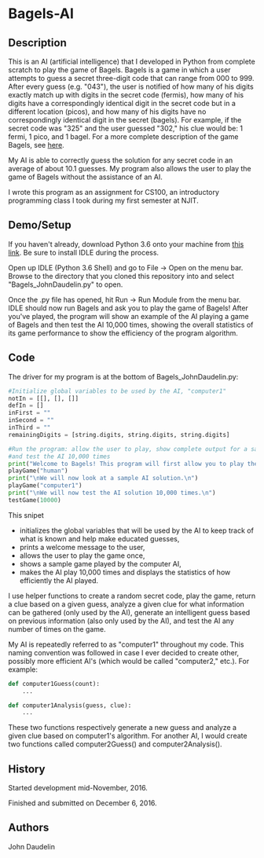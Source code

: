 # Bagels-AI

## Description

This is an AI (artificial intelligence) that I developed in Python from complete scratch to play the game of Bagels. Bagels is a game in which a user attempts to guess a secret three-digit code that can range from 000 to 999. After every guess (e.g. "043"), the user is notified of how many of his digits exactly match up with digits in the secret code (fermis), how many of his digits have a correspondingly identical digit in the secret code but in a different location (picos), and how many of his digits have no correspondingly identical digit in the secret (bagels). For example, if the secret code was "325" and the user guessed "302," his clue would be: 1 fermi, 1 pico, and 1 bagel. For a more complete description of the game Bagels, see [here](http://www.mathfairy.com/wp/kids/pico-fermi-bagels/).

My AI is able to correctly guess the solution for any secret code in an average of about 10.1 guesses. My program also allows the user to play the game of Bagels without the assistance of an AI.

I wrote this program as an assignment for CS100, an introductory programming class I took during my first semester at NJIT.

## Demo/Setup

If you haven't already, download Python 3.6 onto your machine from [this link](https://www.python.org/downloads/release/python-362/). Be sure to install IDLE during the process.

Open up IDLE (Python 3.6 Shell) and go to File -> Open on the menu bar. Browse to the directory that you cloned this repository into and select "Bagels_JohnDaudelin.py" to open.

Once the .py file has opened, hit Run -> Run Module from the menu bar. IDLE should now run Bagels and ask you to play the game of Bagels! After you've played, the program will show an example of the AI playing a game of Bagels and then test the AI 10,000 times, showing the overall statistics of its game performance to show the efficiency of the program algorithm.

## Code

The driver for my program is at the bottom of Bagels_JohnDaudelin.py:

```python
#Initialize global variables to be used by the AI, "computer1"
notIn = [[], [], []]
defIn = []
inFirst = ""
inSecond = ""
inThird = ""
remainingDigits = [string.digits, string.digits, string.digits]

#Run the program: allow the user to play, show complete output for a sample AI run,
#and test the AI 10,000 times
print("Welcome to Bagels! This program will first allow you to play the game.\nIt will then demonstrate and test the AI.\n")
playGame("human")
print("\nWe will now look at a sample AI solution.\n")
playGame("computer1")
print("\nWe will now test the AI solution 10,000 times.\n")
testGame(10000)
```

This snipet
* initializes the global variables that will be used by the AI to keep track of what is known and help make educated guesses,
* prints a welcome message to the user,
* allows the user to play the game once,
* shows a sample game played by the computer AI,
* makes the AI play 10,000 times and displays the statistics of how efficiently the AI played.

I use helper functions to create a random secret code, play the game, return a clue based on a given guess, analyze a given clue for what information can be gathered (only used by the AI), generate an intelligent guess based on previous information (also only used by the AI), and test the AI any number of times on the game.

My AI is repeatedly referred to as "computer1" throughout my code. This naming convention was followed in case I ever decided to create other, possibly more efficient AI's (which would be called "computer2," etc.). For example:

```python
def computer1Guess(count):
    ...

def computer1Analysis(guess, clue):
    ...
```

These two functions respectively generate a new guess and analyze a given clue based on computer1's algorithm. For another AI, I would create two functions called computer2Guess() and computer2Analysis().

## History

Started development mid-November, 2016.

Finished and submitted on December 6, 2016.

## Authors

John Daudelin